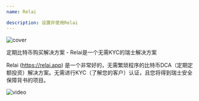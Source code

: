 ```yaml
---
name: Relai

description: 设置并使用Relai
---
```


![cover](assets/cover.webp)

定期比特币购买解决方案 - Relai是一个无需KYC的瑞士解决方案

Relai (https://relai.app) 是一个非常好的，无需繁琐程序的比特币DCA（定期定额投资）解决方案。无需进行KYC（了解您的客户）认证，且您将得到瑞士安全保障背书的项目。

![video](https://www.youtube.com/watch?v=ub-gb7kFRkM)